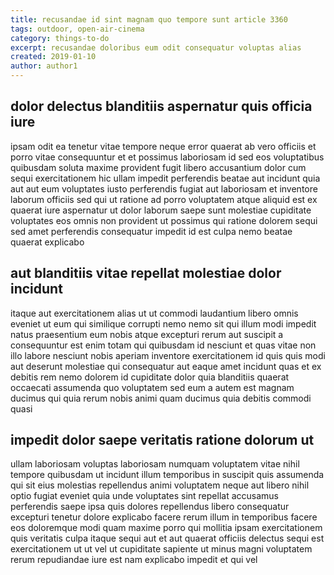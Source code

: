 ```yaml
---
title: recusandae id sint magnam quo tempore sunt article 3360
tags: outdoor, open-air-cinema
category: things-to-do
excerpt: recusandae doloribus eum odit consequatur voluptas alias
created: 2019-01-10
author: author1
---
```


## dolor delectus blanditiis aspernatur quis officia iure

ipsam odit ea tenetur vitae tempore neque error quaerat ab vero officiis et porro vitae consequuntur et et possimus laboriosam id sed eos voluptatibus quibusdam soluta maxime provident fugit libero accusantium dolor cum sequi exercitationem hic ullam impedit perferendis beatae aut incidunt quia aut aut eum voluptates iusto perferendis fugiat aut laboriosam et inventore laborum officiis sed qui ut ratione ad porro voluptatem atque aliquid est ex quaerat iure aspernatur ut dolor laborum saepe sunt molestiae cupiditate voluptates eos omnis non provident ut possimus qui ratione dolorem sequi sed amet perferendis consequatur impedit id est culpa nemo beatae quaerat explicabo

## aut blanditiis vitae repellat molestiae dolor incidunt

itaque aut exercitationem alias ut ut commodi laudantium libero omnis eveniet ut eum qui similique corrupti nemo nemo sit qui illum modi impedit natus praesentium eum nobis atque excepturi rerum aut suscipit a consequuntur est enim totam qui quibusdam id nesciunt et quas vitae non illo labore nesciunt nobis aperiam inventore exercitationem id quis quis modi aut deserunt molestiae qui consequatur aut eaque amet incidunt quas et ex debitis rem nemo dolorem id cupiditate dolor quia blanditiis quaerat occaecati assumenda quo voluptatem sed eum a autem est magnam ducimus qui quia rerum nobis animi quam ducimus quia debitis commodi quasi

## impedit dolor saepe veritatis ratione dolorum ut

ullam laboriosam voluptas laboriosam numquam voluptatem vitae nihil tempore quibusdam ut incidunt illum temporibus in suscipit quis assumenda qui sit eius molestias repellendus animi voluptatem neque aut libero nihil optio fugiat eveniet quia unde voluptates sint repellat accusamus perferendis saepe ipsa quis dolores repellendus libero consequatur excepturi tenetur dolore explicabo facere rerum illum in temporibus facere eos doloremque modi quam maxime porro qui mollitia ipsam exercitationem quis veritatis culpa itaque sequi aut et aut quaerat officiis delectus sequi est exercitationem ut ut vel ut cupiditate sapiente ut minus magni voluptatem rerum repudiandae iure est nam explicabo impedit et qui vel
